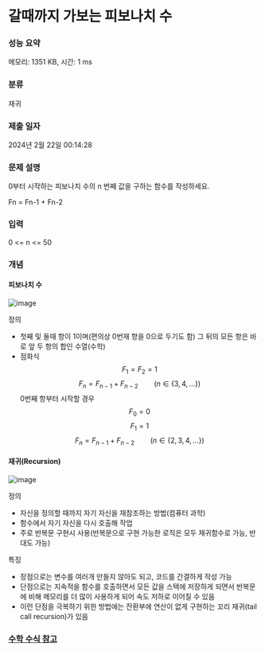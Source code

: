 # 갈때까지 가보는 피보나치 수


### 성능 요약

메모리: 1351 KB, 시간: 1 ms

### 분류

재귀

### 제출 일자

2024년 2월 22일 00:14:28

### 문제 설명

<p>0부터 시작하는 피보나치 수의 n 번째 값을 구하는 함수를 작성하세요.</p>
<p>Fn = Fn-1 + Fn-2</p>

### 입력

 <p>0 <= n <= 50</p>

### 개념

#### 피보나치 수

![image](https://github.com/21dbwls12/TIL/assets/139525941/027a7af7-acaa-4426-8ae1-2a6e4312fb15)

 <p>정의</p>  

 - 첫째 및 둘때 항이 1이며(편의상 0번재 항을 0으로 두기도 함) 그 뒤의 모든 항은 바로 앞 두 항의 합인 수열(수학)
 - 점화식  
     $$\displaystyle F_{1}=F_{2}=1$$
     $$\displaystyle F_{n}=F_{n-1}+F_{n-2}\qquad (n\in \{3,4,\dots \})$$
     0번째 항부터 시작할 경우
     $$\displaystyle F_{0}=0$$
     $$\displaystyle F_{1}=1$$
     $$\displaystyle F_{n}=F_{n-1}+F_{n-2}\qquad (n\in \{2,3,4,\dots \})$$
    


#### 재귀(Recursion)

 ![image](https://github.com/21dbwls12/TIL/assets/139525941/7f0373f1-98f8-4698-b023-df1f6e143182)

<p>정의</p>

 - 자신을 정의할 때까지 자기 자신을 재참조하는 방법(컴퓨터 과학)
 - 함수에서 자기 자신을 다시 호출해 작업
 - 주로 반복문 구현시 사용(반복문으로 구현 가능한 로직은 모두 재귀함수로 가능, 반대도 가능)

<p>특징</p>

 - 장점으로는 변수를 여러개 만들지 않아도 되고, 코드를 간결하게 작성 가능
 - 단점으로는 지속적을 함수를 호출하면서 모든 값을 스택에 저장하게 되면서 반복문에 비해 메모리를 더 많이 사용하게 되어 속도 저하로 이어질 수 있음
 - 이런 단점을 극복하기 위한 방법에는 잔환부에 연산이 없게 구현하는 꼬리 재귀(tail call recursion)가 있음


### [수학 수식 참고](https://khw11044.github.io/blog/blog-etc/2020-12-21-markdown-tutorial2/#jekyllgithub-blog%EC%97%90%EC%84%9C-latex-%EC%A0%81%EC%9A%A9)
